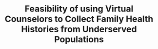 ---
name: "Feasibility Of Using Virtual Counselors To"
title: "Feasibility of using Virtual Counselors to Collect Family Health Histories from Underserved Populations"
project: "Family Health History"
event: "American Public Health Association annual meeting (abstract)"
authors:
- name: "Wang, C."
- name: "Bickmore, T."
- name: "Bowen, D."
- name: "Campion, M."
- name: "Norkunas, T."
- name: "Larson, C."
- name: "Paasche-Orlow, M."
year: 2013
resources: null
external_url: null
draft: false 
headless: true
---